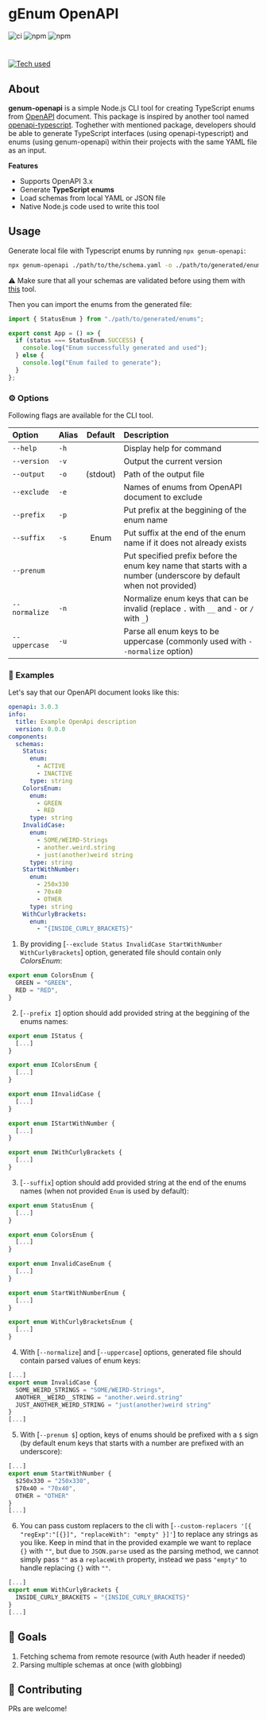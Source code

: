 # gEnum OpenAPI

![ci](https://github.com/mrdannael/genum-openapi/actions/workflows/nodejs.yaml/badge.svg)
![npm](https://img.shields.io/npm/v/genum-openapi)
![npm](https://img.shields.io/npm/dm/genum-openapi)

#

[![Tech used](https://skillicons.dev/icons?i=nodejs,ts)](https://skillicons.dev/)

## About

**genum-openapi** is a simple Node.js CLI tool for creating TypeScript enums from [OpenAPI](https://spec.openapis.org/oas/latest.html) document. This package is inspired by another tool named [openapi-typescript](https://github.com/drwpow/openapi-typescript/blob/main/packages/openapi-typescript). Toghether with mentioned package, developers should be able to generate TypeScript interfaces (using openapi-typescript) and enums (using genum-openapi) within their projects with the same YAML file as an input.

**Features**

- Supports OpenAPI 3.x
- Generate **TypeScript enums**
- Load schemas from local YAML or JSON file
- Native Node.js code used to write this tool

## Usage

Generate local file with Typescript enums by running `npx genum-openapi`:

```bash
npx genum-openapi ./path/to/the/schema.yaml -o ./path/to/generated/enums.ts
```

:warning: Make sure that all your schemas are validated before using them with [this](https://redocly.com/docs/cli/commands/lint/) tool.

Then you can import the enums from the generated file:

```ts
import { StatusEnum } from "./path/to/generated/enums";

export const App = () => {
  if (status === StatusEnum.SUCCESS) {
    console.log("Enum successfully generated and used");
  } else {
    console.log("Enum failed to generate");
  }
};
```

### :gear: Options

Following flags are available for the CLI tool.

| Option        | Alias | Default  | Description                                                                                                       |
| :------------ | :---- | :------: | :---------------------------------------------------------------------------------------------------------------- |
| `--help`      | `-h`  |          | Display help for command                                                                                          |
| `--version`   | `-v`  |          | Output the current version                                                                                        |
| `--output`    | `-o`  | (stdout) | Path of the output file                                                                                           |
| `--exclude`   | `-e`  |          | Names of enums from OpenAPI document to exclude                                                                   |
| `--prefix`    | `-p`  |          | Put prefix at the beggining of the enum name                                                                      |
| `--suffix`    | `-s`  |   Enum   | Put suffix at the end of the enum name if it does not already exists                                              |
| `--prenum`    |       |          | Put specified prefix before the enum key name that starts with a number (underscore by default when not provided) |
| `--normalize` | `-n`  |          | Normalize enum keys that can be invalid (replace `.` with `__` and `-` or `/` with `_`)                           |
| `--uppercase` | `-u`  |          | Parse all enum keys to be uppercase (commonly used with `--normalize` option)                                     |

### :book: Examples

Let's say that our OpenAPI document looks like this:

```yaml
openapi: 3.0.3
info:
  title: Example OpenApi description
  version: 0.0.0
components:
  schemas:
    Status:
      enum:
        - ACTIVE
        - INACTIVE
      type: string
    ColorsEnum:
      enum:
        - GREEN
        - RED
      type: string
    InvalidCase:
      enum:
        - SOME/WEIRD-Strings
        - another.weird.string
        - just(another)weird string
      type: string
    StartWithNumber:
      enum:
        - 250x330
        - 70x40
        - OTHER
      type: string
    WithCurlyBrackets:
      enum:
        - "{INSIDE_CURLY_BRACKETS}"
```

1. By providing [`--exclude Status InvalidCase StartWithNumber WithCurlyBrackets`] option, generated file should contain only _ColorsEnum_:

```ts
export enum ColorsEnum {
  GREEN = "GREEN",
  RED = "RED",
}
```

2. [`--prefix I`] option should add provided string at the beggining of the enums names:

```ts
export enum IStatus {
  [...]
}

export enum IColorsEnum {
  [...]
}

export enum IInvalidCase {
  [...]
}

export enum IStartWithNumber {
  [...]
}

export enum IWithCurlyBrackets {
  [...]
}
```

3. [`--suffix`] option should add provided string at the end of the enums names (when not provided `Enum` is used by default):

```ts
export enum StatusEnum {
  [...]
}

export enum ColorsEnum {
  [...]
}

export enum InvalidCaseEnum {
  [...]
}

export enum StartWithNumberEnum {
  [...]
}

export enum WithCurlyBracketsEnum {
  [...]
}
```

4. With [`--normalize`] and [`--uppercase`] options, generated file should contain parsed values of enum keys:

```ts
[...]
export enum InvalidCase {
  SOME_WEIRD_STRINGS = "SOME/WEIRD-Strings",
  ANOTHER__WEIRD__STRING = "another.weird.string"
  JUST_ANOTHER_WEIRD_STRING = "just(another)weird string"
}
[...]
```

5. With [`--prenum $`] option, keys of enums should be prefixed with a `$` sign (by default enum keys that starts with a number are prefixed with an underscore):

```ts
[...]
export enum StartWithNumber {
  $250x330 = "250x330",
  $70x40 = "70x40",
  OTHER = "OTHER"
}
[...]
```

6. You can pass custom replacers to the cli with [`--custom-replacers '[{ "regExp":"[{}]", "replaceWith": "empty" }]'`] to replace any strings as you like. Keep in mind that in the provided example we want to replace `{}` with `""`, but due to `JSON.parse` used as the parsing method, we cannot simply pass `""` as a `replaceWith` property, instead we pass `"empty"` to handle replacing `{}` with `""`.

```ts
[...]
export enum WithCurlyBrackets {
  INSIDE_CURLY_BRACKETS = "{INSIDE_CURLY_BRACKETS}"
}
[...]
```

## :mega: Goals

1. Fetching schema from remote resource (with Auth header if needed)
2. Parsing multiple schemas at once (with globbing)

## :couple_with_heart: Contributing

PRs are welcome!
